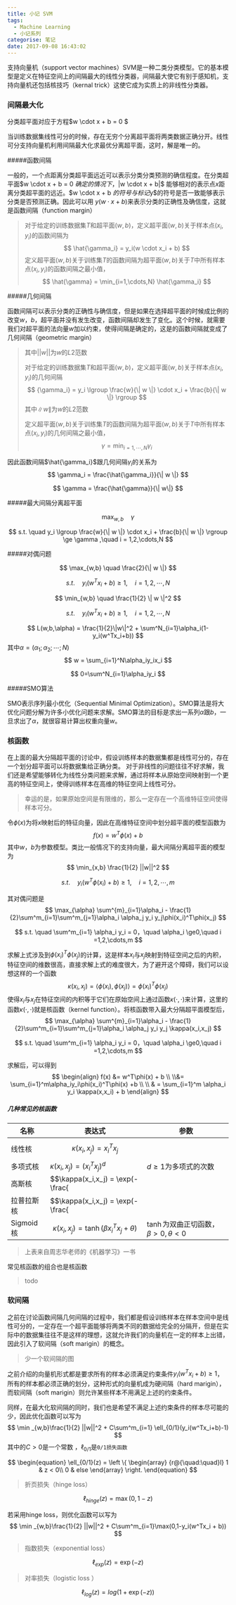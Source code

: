 ```yaml
---
title: 小记 SVM
tags:
  - Machine Learning
  - 小记系列
categorise: 笔记
date: 2017-09-08 16:43:02
---
```



支持向量机（support vector machines）SVM是一种二类分类模型。它的基本模型是定义在特征空间上的间隔最大的线性分类器，间隔最大使它有别于感知机，支持向量机还包括核技巧（kernal trick）这使它成为实质上的非线性分类器。<!--more-->

### 间隔最大化

分类超平面对应于方程$w \cdot x + b = 0 $

当训练数据集线性可分的时候，存在无穷个分离超平面将两类数据正确分开。线性可分支持向量机利用间隔最大化求最优分离超平面，这时，解是唯一的。

#####函数间隔

一般的，一个点距离分类超平面远近可以表示分类分类预测的确信程度。在分类超平面$w \cdot x + b = 0 $确定的情况下，$|w \cdot x + b|$ 能够相对的表示点$x$距离分类超平面的远近。$w \cdot x + b $的符号与标记$y$的符号是否一致能够表示分类是否预测正确。因此可以用 $y(w \cdot x + b)$来表示分类的正确性及确信度，这就是函数间隔（function margin）

> 对于给定的训练数据集$T$和超平面$(w,b)$，定义超平面$(w,b)$关于样本点$(x_i,y_i)$的函数间隔为
> $$
> \hat{\gamma_i} = y_i(w \cdot x_i + b)
> $$
> 定义超平面$(w,b)$关于训练集$T$的函数间隔为超平面$(w,b)$关于$T$中所有样本点$(x_i,y_i)$的函数间隔之最小值，
> $$
> \hat{\gamma} = \min_{i=1,\cdots,N} \hat{\gamma_i}
> $$
>

#####几何间隔

函数间隔可以表示分类的正确性与确信度，但是如果在选择超平面的时候成比例的改变$w$，$b$，超平面并没有发生改变，函数间隔却发生了变化。这个时候，就需要我们对超平面的法向量$w$加以约束，使得间隔是确定的，这是的函数间隔就变成了几何间隔（geometric margin）

>其中$||w||$为$w$的$L2$范数
>
>对于给定的训练数据集$T$和超平面$(w,b)$，定义超平面$(w,b)$关于样本点$(x_i,y_i)$的几何间隔
>$$
>{\gamma_i} = y_i \lgroup \frac{w}{\| w \|} \cdot x_i + \frac{b}{\| w \|} \rgroup
>$$
>其中$\|w\|$为$w$的$L2$范数
>
>定义超平面$(w,b)$关于训练集$T$的函数间隔为超平面$(w,b)$关于$T$中所有样本点$(x_i,y_i)$的几何间隔之最小值，
>$$
>\gamma = \min_{i=1,\cdots,N}\gamma_i
>$$
>

因此函数间隔$\hat{\gamma_i}​$跟几何间隔$\gamma_i​$的关系为
$$
\gamma_i = \frac{\hat{\gamma_i}}{\| w \|}
$$

$$
\gamma = \frac{\hat{\gamma}}{\| w\|}
$$

#####最大间隔分离超平面

$$
\max_{w,b} \quad \gamma
$$

$$
s.t. \quad y_i \lgroup \frac{w}{\| w \|} \cdot x_i + \frac{b}{\| w \|} \rgroup \ge \gamma ,\quad i = 1,2,\cdots,N
$$

#####对偶问题

$$
\max_{w,b} \quad \frac{2}{\| w \|}
$$

$$
s.t. \quad y_i(w^{T}x_i + b) \ge1,\quad i=1,2,\cdots,N
$$


$$
\min_{w,b} \quad \frac{1}{2} \| w \|^2
$$

$$
s.t. \quad y_i(w^{T}x_i + b) \ge1,\quad i=1,2,\cdots,N
$$


$$
L(w,b,\alpha) = \frac{1}{2}\|w\|^2 + \sum^N_{i=1}\alpha_i(1-y_i(w^Tx_i+b))
$$
其中$\alpha=(\alpha_1;\alpha_2;\cdots;N)$
$$
w = \sum_{i=1}^N\alpha_iy_ix_i
$$

$$
0=\sum^N_{i=1}\alpha_iy_i
$$

#####SMO算法

SMO表示序列最小优化（Sequential Minimal Optimization）。SMO算法是将大优化问题分解为许多小优化问题来求解。SMO算法的目标是求出一系列$\alpha$跟$b$，一旦求出了$\alpha$，就很容易计算出权重向量$w$。

### 核函数

在上面的最大分隔超平面的讨论中，假设训练样本的数据集都是线性可分的，存在一个划分超平面可以将数据集给正确分类。 对于非线性的问题往往不好求解，我们还是希望能够转化为线性分类问题来求解，通过将样本从原始空间映射到一个更高的特征空间上，使得训练样本在高维的特征空间上线性可分。

> 幸运的是，如果原始空间是有限维的，那么一定存在一个高维特征空间使得样本可分。

令$\phi(x)$为将$x$映射后的特征向量，因此在高维特征空间中划分超平面的模型函数为
$$
f(x) = w^T\phi(x) + b
$$
其中$w$，$b$为参数模型。类比一般情况下的支持向量，最大间隔分离超平面的模型为
$$
\min_{x,b} \frac{1}{2} ||w||^2
$$

$$
s.t. \quad y_i(w^T\phi(x_i) + b) \ge 1,\quad i=1,2,\cdots,m
$$

其对偶问题是
$$
\max_{\alpha} \sum^{m}_{i=1}\alpha_i - \frac{1}{2}\sum^m_{i=1}\sum^m_{j=1}\alpha_i \alpha_j y_i y_j\phi(x_i)^T\phi(x_j)
$$

$$
s.t. \quad \sum^m_{i=1} \alpha_i y_i = 0，\quad \alpha_i \ge0,\quad i =1,2,\cdots,m
$$

求解上式涉及到$\phi(x_i)^T\phi(x_j)$的计算，这是样本$x_i$与$x_j$映射到特征空间之后的内积，特征空间的维数很高，直接求解上式的难度很大，为了避开这个障碍，我们可以设想这样的一个函数
$$
\kappa(x_i,x_j) = \langle\phi(x_i),\phi(x_j)\rangle = \phi(x_i)^T\phi(x_j)
$$
使得$x_i$与$x_j$在特征空间的内积等于它们在原始空间上通过函数$\kappa(\cdot,\cdot)$来计算，这里的函数$\kappa(\cdot,\cdot)$就是核函数（kernel function）。将核函数带入最大分隔超平面模型后，
$$
\max_{\alpha} \sum^{m}_{i=1}\alpha_i - \frac{1}{2}\sum^m_{i=1}\sum^m_{j=1}\alpha_i \alpha_j y_i y_j \kappa(x_i,x_j)
$$

$$
s.t. \quad \sum^m_{i=1} \alpha_i y_i = 0，\quad \alpha_i \ge0,\quad i =1,2,\cdots,m
$$

求解后，可以得到 
$$
\begin{align}
f(x) &= w^T\phi(x) + b \\
\\&= \sum_{i=1}^m\alpha_iy_i\phi(x_i)^T\phi(x) +b \\
\\ & = \sum_{i=1}^m \alpha_i y_i \kappa(x,x_i) + b
\end{align}
$$

##### 几种常见的核函数

| 名称       | 表达式                                      | 参数                                   |
| -------- | ---------------------------------------- | ------------------------------------ |
| 线性核      | $$\kappa(x_i,x_j)= x^T_ix_j$$            |                                      |
| 多项式核     | $\kappa(x_i,x_j) = (x^T_ix_j)^d$         | $d\ge1$为多项式的次数                       |
| 高斯核      | $$\kappa(x_i,x_j) = \exp(-\frac{||x_i-x_j||^2}{2 \sigma^2})$$ | $\sigma>0$为高斯核的带宽                    |
| 拉普拉斯核    | $$\kappa(x_i,x_j) = \exp(-\frac{||x_i-x_j||}{ \sigma})$$ | $\sigma>0$                           |
| Sigmoid核 | $$\kappa(x_i,x_j) = \tanh(\beta x_i^Tx_j+\theta)$$ | $\tanh$为双曲正切函数，$\beta >0 ,\theta <0$ |

> 上表来自周志华老师的《机器学习》一书

常见核函数的组合也是核函数

> todo

### 软间隔

之前在讨论函数间隔几何间隔的过程中，我们都是假设训练样本在样本空间中是线性可分的，一定存在一个超平面能够将两类不同的数据给完全的分隔开，但是在实际中的数据集往往不是这样的理想，这就允许我们的向量机在一定的样本上出错，因此引入了软间隔（soft marigin）的概念。

> 少一个软间隔的图

之前介绍的向量机形式都是要求所有的样本必须满足约束条件$y_i(w^Tx_i+b) \ge 1$，所有的样本都必须正确的划分，这种形式的向量机成为硬间隔（hard marigin），而软间隔（soft marigin）则允许某些样本不用满足上述的约束条件。

同样，在最大化软间隔的同时，我们也是希望不满足上述约束条件的样本尽可能的少，因此优化函数可以写为
$$
\min _{w,b}\frac{1}{2} ||w||^2 + C\sum^m_{i=1} \ell_{0/1}(y_i(w^Tx_i+b)-1)
$$
其中的$C > 0$是一个常数 ，$\ell_{0/1}$是`0/1损失函数`


$$
\begin{equation}
\ell_{0/1}(z) =  
\left \{
\begin{array}
 {r@{\quad:\quad}l} 
 1 & z < 0\\ 
 0  & else  
\end{array}
\right.
\end{equation}
$$

> 折页损失（hinge loss）

$$
\ell_{hinge}(z) = \max(0,1-z)
$$

若采用hinge loss，则优化函数可以写为
$$
\min _{w,b}\frac{1}{2} ||w||^2 + C\sum^m_{i=1}\max(0,1-y_i(w^Tx_i + b))
$$

> 指数损失（exponential loss）

$$
\ell_{exp}(z) = \exp(-z)
$$

> 对率损失（logistic loss ）

$$
\ell_{log}(z) = log(1+\exp(-z))
$$

